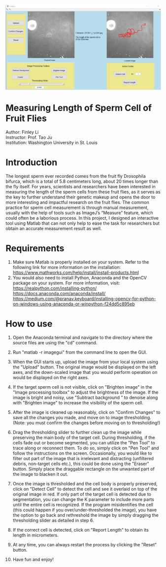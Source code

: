 
![image](https://github.com/finleylee2507/Sperm-Cell-Measurement-GUI/blob/main/image/GUI.png)

# Measuring Length of Sperm Cell of Fruit Flies 
Author: Finley Li  <br />
Instructor: Prof. Tao Ju <br />
Institution: Washington University in St. Louis <br />

# Introduction 
The longest sperm ever recorded comes from the fruit fly Drosophila bifurca, which is a total of 5.8 centimeters long, about 20 times longer than the fly itself. For years, scientists and researchers have been interested in measuring the length of the sperm cells from these fruit flies, as it serves as the key to further understand their genetic makeup and opens the door to more interesting and impactful research on the fruit flies. The common practice for sperm cell measurement is through manual measurement, usually with the help of tools such as ImageJ’s “Measure” feature, which could often be a laborious process. In this project, I designed an interactive tool using Matlab that can not only help to ease the task for researchers but obtain an accurate measurement result as well.

# Requirements
1. Make sure Matlab is properly installed on your system. Refer to the following link for more information on the installation: https://www.mathworks.com/help/install/install-products.html <br />
2. You would also need to install Python, Anaconda and the OpenCV package on your system. For more information, visit: https://realpython.com/installing-python/ <br /> https://docs.anaconda.com/anaconda/install/ <br /> https://medium.com/@pranav.keyboard/installing-opencv-for-python-on-windows-using-anaconda-or-winpython-f24dd5c895eb 



# How to use
1. Open the Anaconda terminal and navigate to the directory where the source files are using the "cd" command. <br />

2. Run "matlab -r imagegui" from the command line to open the GUI. <br />

3. When the GUI starts up, upload the image from your local system using the "Upload" button. The original image would be displayed on the left axes, and the down-scaled image that you would perform operation on would be displayed on the right axes. <br />

4. If the target sperm cell is not visible, click on "Brighten image" in the "Image processing toolbox" to adjust the brightness of the image. If the image is bright and noisy, use "Subtract background " to denoise along with "Brighten image" to increase the visibility of the sperm cell.  <br />

5. After the image is cleaned up reasonably, click on "Confirm Changes" to save all the changes you made, and move on to image thresholding. (Note: you must confirm the changes before moving on to thresholding!)  <br />

6. Drag the thresholding slider to further clean up the image while preserving the main body of the target cell. During thresholding, if the cells fade out or become segmented, you can utilize the "Pen Tool" to trace along or reconnect them. To do so, simply click on "Pen Tool" and follow the instructions on the screen. Occasionally, you would like to filter out part of the image that is irrelevant and distracting (unfiltered debris, non-target cells etc.), this could be done using the "Eraser" button. Simply place the draggable rectangle on the unwanted part of the image to blacken it out.  <br />

7. Once the image is thresholded and the cell body is properly preserved, click on "Detect Cell" to detect the cell and see it overlaid on top of the original image in red. If only part of the target cell is detected due to segmentation, you can change the K parameter to include more parts until the entire cell is recognized. If the program misidentifies the cell (this could happen if you over/under-thresholded the image), you have the option to go back and rethreshold the image by simply dragging the thresholding slider as detailed in step 6. 

8. If the correct cell is detected, click on "Report Length" to obtain its length in micrometers. 

9. At any time, you can always restart the process by clicking the "Reset" button.  

10. Have fun and enjoy! 





